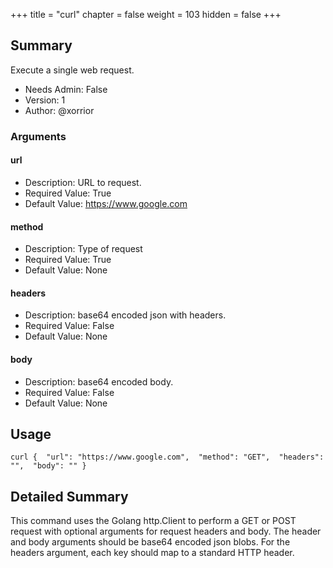 +++
title = "curl"
chapter = false
weight = 103
hidden = false
+++

## Summary
Execute a single web request.

- Needs Admin: False  
- Version: 1  
- Author: @xorrior  

### Arguments

#### url

- Description: URL to request.  
- Required Value: True  
- Default Value: https://www.google.com  

#### method

- Description: Type of request  
- Required Value: True  
- Default Value: None  

#### headers

- Description: base64 encoded json with headers.  
- Required Value: False  
- Default Value: None

#### body

- Description: base64 encoded body.
- Required Value: False
- Default Value: None

## Usage

```
curl {  "url": "https://www.google.com",  "method": "GET",  "headers": "",  "body": "" }
```


## Detailed Summary

This command uses the Golang http.Client to perform a GET or POST request with optional arguments for request headers and body. The header and body arguments should be base64 encoded json blobs. For the headers argument, each key should map to a standard HTTP header. 